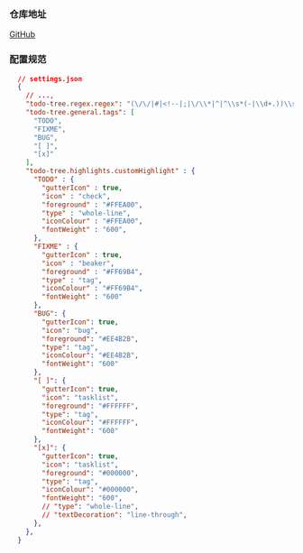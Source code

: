 <!--
 * @LastEditors: Tao Yang
 * @Description: 暂无描述
 * @FilePath: /front-end-project-standards/doc/插件/Todo Tree.md
 * @Date: 2022-06-12 19:39:16
 * @LastEditTime: 2022-06-12 20:22:04
 * @Author: Tao Yang
-->
### 仓库地址
[GitHub](https://github.com/Gruntfuggly/todo-tree)

### 配置规范
```json
  // settings.json
  {
    // ...,
    "todo-tree.regex.regex": "(\/\/|#|<!--|;|\/\\*|^|^\\s*(-|\\d+.))\\s*($TAGS)",
    "todo-tree.general.tags": [
      "TODO",
      "FIXME",
      "BUG",
      "[ ]",
      "[x]"
    ],
    "todo-tree.highlights.customHighlight" : {
      "TODO" : {
        "gutterIcon" : true,
        "icon" : "check",
        "foreground" : "#FFEA00",
        "type" : "whole-line",
        "iconColour" : "#FFEA00",
        "fontWeight" : "600",
      },
      "FIXME" : {
        "gutterIcon" : true,
        "icon" : "beaker",
        "foreground" : "#FF69B4",
        "type" : "tag",
        "iconColour" : "#FF69B4",
        "fontWeight" : "600"
      },
      "BUG": {
        "gutterIcon": true,
        "icon": "bug",
        "foreground": "#EE4B2B",
        "type": "tag",
        "iconColour": "#EE4B2B",
        "fontWeight": "600"
      },
      "[ ]": {
        "gutterIcon": true,
        "icon": "tasklist",
        "foreground": "#FFFFFF",
        "type": "tag",
        "iconColour": "#FFFFFF",
        "fontWeight": "600"
      },
      "[x]": {
        "gutterIcon": true,
        "icon": "tasklist",
        "foreground": "#000000",
        "type": "tag",
        "iconColour": "#000000",
        "fontWeight": "600",
        // "type": "whole-line",
        // "textDecoration": "line-through",
      },
    },
  }
```